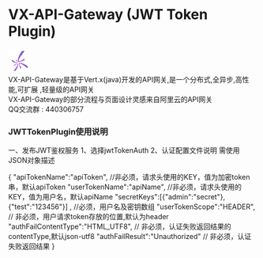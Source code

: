 # VX-API-Gateway (JWT Token Plugin)
![logo](https://raw.githubusercontent.com/shenzhenMirren/MyGithubResources/master/image/VX-API-Gateway-Logo_small.png)<br/>
VX-API-Gateway是基于Vert.x(java)开发的API网关,是一个分布式,全异步,高性能,可扩展 ,轻量级的API网关<br/>
VX-API-Gateway的部分流程与页面设计灵感来自阿里云的API网关<br/>
QQ交流群 : 440306757<br/>
### JWTTokenPlugin使用说明

一、发布JWT鉴权服务
1、选择jwtTokenAuth
2、认证配置文件说明
需使用JSON对象描述

{
"apiTokenName":"apiToken",			//非必须，请求头使用的KEY，值为加密token串，默认apiToken
"userTokenName":"apiName",			//非必须，请求头使用的KEY，值为用户名，默认apiName
"secretKeys":[{"admin":"secret"},{"test":"123456"}]	,	//必须，用户名及密钥数组
"userTokenScope":"HEADER",			// 非必须，用户请求token存放的位置,默认为header
"authFailContentType":"HTML_UTF8",		// 非必须，认证失败返回结果的contentType,默认json-utf8
"authFailResult":"Unauthorized"			// 非必须，认证失败返回结果
}

